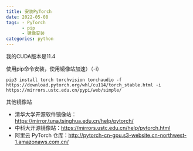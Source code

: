 ```yaml
---
title: 安装PyTorch
date: 2022-05-08
tags: - PyTorch
      - pip
      - 镜像安装
categories: python
---
```


我的CUDA版本是11.4

使用pip命令安装，使用镜像站加速）（-i）

```
pip3 install torch torchvision torchaudio -f https://download.pytorch.org/whl/cu114/torch_stable.html -i https://mirrors.ustc.edu.cn/pypi/web/simple/
```

其他镜像站

- 清华大学开源软件镜像站：https://mirror.tuna.tsinghua.edu.cn/help/pytorch/
- 中科大开源镜像站：https://mirrors.ustc.edu.cn/help/pytorch.html
- 阿里云 PyTorch 仓库：http://pytorch-cn-gpu.s3-website.cn-northwest-1.amazonaws.com.cn/


